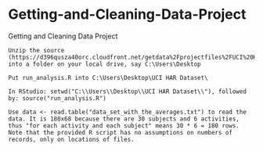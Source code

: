 # Getting-and-Cleaning-Data-Project
Getting and Cleaning Data Project


    Unzip the source (https://d396qusza40orc.cloudfront.net/getdata%2Fprojectfiles%2FUCI%20HAR%20Dataset.zip) into a folder on your local drive, say C:\Users\Desktop

    Put run_analysis.R into C:\Users\Desktop\UCI HAR Dataset\

    In RStudio: setwd("C:\\Users\\Desktop\\UCI HAR Dataset\\"), followed by: source("run_analysis.R")

    Use data <- read.table("data_set_with_the_averages.txt") to read the data. It is 180x68 because there are 30 subjects and 6 activities, thus "for each activity and each subject" means 30 * 6 = 180 rows. Note that the provided R script has no assumptions on numbers of records, only on locations of files.
